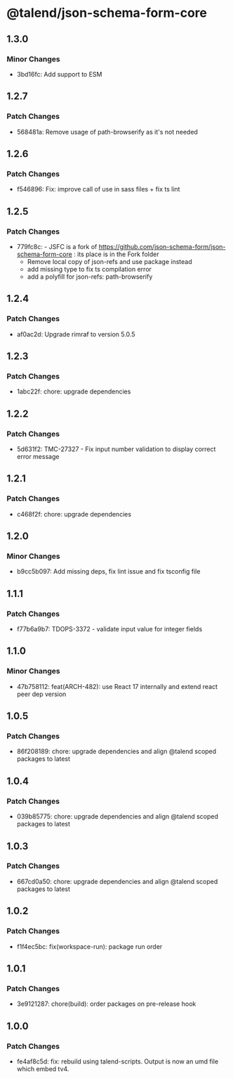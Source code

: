 # @talend/json-schema-form-core

## 1.3.0

### Minor Changes

- 3bd16fc: Add support to ESM

## 1.2.7

### Patch Changes

- 568481a: Remove usage of path-browserify as it's not needed

## 1.2.6

### Patch Changes

- f546896: Fix: improve call of use in sass files + fix ts lint

## 1.2.5

### Patch Changes

- 779fc8c: - JSFC is a fork of https://github.com/json-schema-form/json-schema-form-core : its place is in the Fork folder
  - Remove local copy of json-refs and use package instead
  - add missing type to fix ts compilation error
  - add a polyfill for json-refs: path-browserify

## 1.2.4

### Patch Changes

- af0ac2d: Upgrade rimraf to version 5.0.5

## 1.2.3

### Patch Changes

- 1abc22f: chore: upgrade dependencies

## 1.2.2

### Patch Changes

- 5d631f2: TMC-27327 - Fix input number validation to display correct error message

## 1.2.1

### Patch Changes

- c468f2f: chore: upgrade dependencies

## 1.2.0

### Minor Changes

- b9cc5b097: Add missing deps, fix lint issue and fix tsconfig file

## 1.1.1

### Patch Changes

- f77b6a9b7: TDOPS-3372 - validate input value for integer fields

## 1.1.0

### Minor Changes

- 47b758112: feat(ARCH-482): use React 17 internally and extend react peer dep version

## 1.0.5

### Patch Changes

- 86f208189: chore: upgrade dependencies and align @talend scoped packages to latest

## 1.0.4

### Patch Changes

- 039b85775: chore: upgrade dependencies and align @talend scoped packages to latest

## 1.0.3

### Patch Changes

- 667cd0a50: chore: upgrade dependencies and align @talend scoped packages to latest

## 1.0.2

### Patch Changes

- f1f4ec5bc: fix(workspace-run): package run order

## 1.0.1

### Patch Changes

- 3e9121287: chore(build): order packages on pre-release hook

## 1.0.0

### Patch Changes

- fe4af8c5d: fix: rebuild using talend-scripts. Output is now an umd file which embed tv4.
